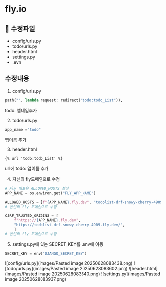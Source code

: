 # fly.io 


## 🔧 수정파일

- config/urls.py
- todo/urls.py
- header.html
- settings.py
- .evn 

## 수정내용

1. config/urls.py
```python
path("", lambda request: redirect("todo:todo_List")),
```
todo: 앱네임추가


2. todo/urls.py
```python
app_name ="todo"
```
앱이름 추가

3. header.html
```html
{% url 'todo:todo_List' %}
```
url에 todo: 앱이름 추가

4. 자신의 fly도메인으로 수정
```python
# Fly 배포용 ALLOWED_HOSTS 설정
APP_NAME = os.environ.get("FLY_APP_NAME")

ALLOWED_HOSTS = [f"{APP_NAME}.fly.dev", "todolist-drf-snowy-cherry-4909.fly.dev,"]
# 본인의 fly 도메인으로 수정

CSRF_TRUSTED_ORIGINS = [
    f"https://{APP_NAME}.fly.dev",
    "https://todolist-drf-snowy-cherry-4909.fly.dev/",
    ]
# 본인의 fly 도메인으로 수정
```

5. settings.py에 있는 SECRET_KEY를 .env에 이동 
```python
SECRET_KEY = env("DJANGO_SECRET_KEY")
```

![config/urls.py](images/Pasted image 20250628083438.png)
![todo/urls.py](images/Pasted image 20250628083602.png)
![header.html](images/Pasted image 20250628083640.png)
![settings.py](images/Pasted image 20250628083937.png)

